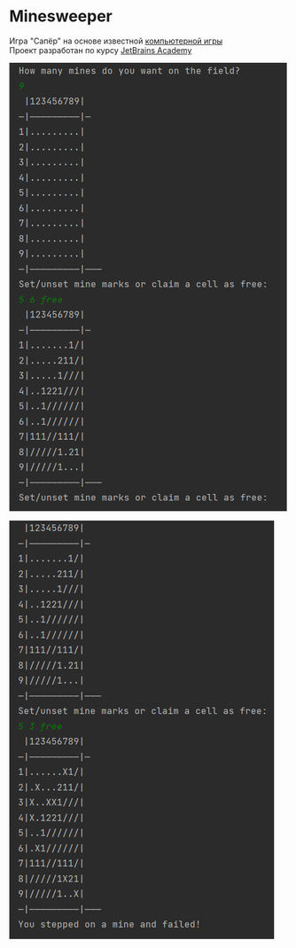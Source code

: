 # Minesweeper

Игра "Сапёр" на основе известной [компьютерной игры](https://сапёр.com/)<br>
Проект разработан по курсу [JetBrains Academy](https://hyperskill.org/projects/8?track=18) <br>

![screen1](https://raw.githubusercontent.com/Gorosheg/Minesweeper/master/game_screenshot.png)

![screen2](https://raw.githubusercontent.com/Gorosheg/Minesweeper/master/game_screenshot2.png)
